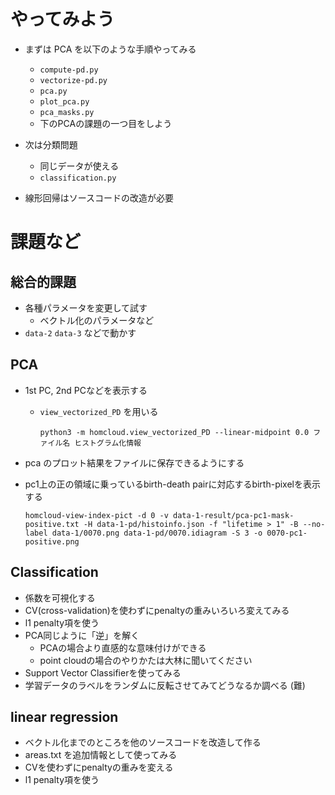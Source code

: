 # やってみよう

* まずは PCA を以下のような手順やってみる
  * `compute-pd.py`
  * `vectorize-pd.py`
  * `pca.py`
  * `plot_pca.py`
  * `pca_masks.py`
  * 下のPCAの課題の一つ目をしよう
  
* 次は分類問題
  * 同じデータが使える
  * `classification.py`

* 線形回帰はソースコードの改造が必要
# 課題など

## 総合的課題
* 各種パラメータを変更して試す
  * ベクトル化のパラメータなど
* `data-2` `data-3` などで動かす

## PCA
* 1st PC, 2nd PCなどを表示する
  * `view_vectorized_PD` を用いる
  
    ```
    python3 -m homcloud.view_vectorized_PD --linear-midpoint 0.0 ファイル名 ヒストグラム化情報
    ```
* pca のプロット結果をファイルに保存できるようにする    
* pc1上の正の領域に乗っているbirth-death pairに対応するbirth-pixelを表示する
  
    ```
    homcloud-view-index-pict -d 0 -v data-1-result/pca-pc1-mask-positive.txt -H data-1-pd/histoinfo.json -f "lifetime > 1" -B --no-label data-1/0070.png data-1-pd/0070.idiagram -S 3 -o 0070-pc1-positive.png
    ```

## Classification
* 係数を可視化する
* CV(cross-validation)を使わずにpenaltyの重みいろいろ変えてみる
* l1 penalty項を使う
* PCA同じように「逆」を解く
  * PCAの場合より直感的な意味付けができる
  * point cloudの場合のやりかたは大林に聞いてください
* Support Vector Classifierを使ってみる
* 学習データのラベルをランダムに反転させてみてどうなるか調べる (難)

## linear regression
* ベクトル化までのところを他のソースコードを改造して作る
* areas.txt を追加情報として使ってみる
* CVを使わずにpenaltyの重みを変える
* l1 penalty項を使う
